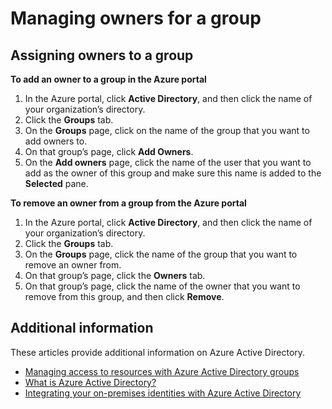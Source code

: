 
<properties
    pageTitle="Next steps for access management using groups | Microsoft Azure"
    description="Advanced How-to's for managing security groups and how to use these groups to manage access to a resource."
    services="active-directory"
    documentationCenter=""
    authors="curtand"
    manager="stevenpo"
    editor=""/>

<tags
    ms.service="active-directory"
    ms.workload="identity"
    ms.tgt_pltfrm="na"
    ms.devlang="na"
    ms.topic="article"
    ms.date="11/17/2015"
    ms.author="curtand"/>

# Managing owners for a group

## Assigning owners to a group

**To add an owner to a group in the Azure portal**

1. In the Azure portal, click **Active Directory**, and then click the name of your organization’s directory.
2. Click the **Groups** tab.
2. On the **Groups** page, click on the name of the group that you want to add owners to.
3. On that group’s page, click **Add Owners**.
4. On the **Add owners** page, click the name of the user that you want to add as the owner of this group and make sure this name is added to the **Selected** pane.


**To remove an owner from a group from the Azure portal**

1. In the Azure portal, click **Active Directory**, and then click the name of your organization’s directory.
2. Click the **Groups** tab.
3. On the **Groups** page, click the name of the group that you want to remove an owner from.
4. On that group’s page, click the **Owners** tab.
5. On that group’s page, click the name of the owner that you want to remove from this group, and then click **Remove**.

## Additional information

These articles provide additional information on Azure Active Directory.

* [Managing access to resources with Azure Active Directory groups](active-directory-manage-groups.md)
* [What is Azure Active Directory?](active-directory-whatis.md)
* [Integrating your on-premises identities with Azure Active Directory](active-directory-aadconnect.md)


